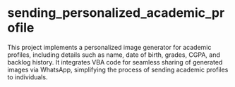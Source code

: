 # sending_personalized_academic_profile
This project implements a personalized image generator for academic profiles, including details such as name, date of birth, grades, CGPA, and backlog history. It integrates VBA code for seamless sharing of generated images via WhatsApp, simplifying the process of sending academic profiles to individuals.
